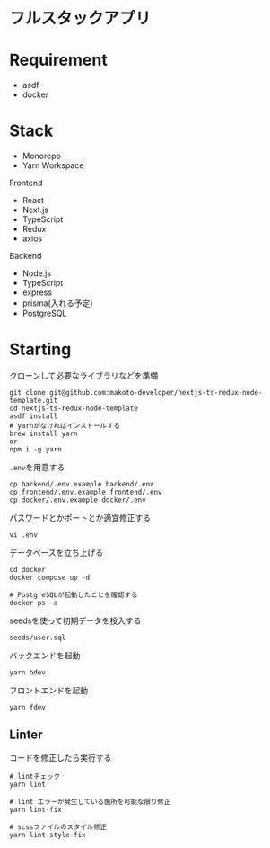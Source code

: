 # フルスタックアプリ

# Requirement

- asdf
- docker

# Stack

- Monorepo
- Yarn Workspace

Frontend
- React
- Next.js
- TypeScript
- Redux
- axios

Backend
- Node.js
- TypeScript
- express
- prisma(入れる予定)
- PostgreSQL

# Starting

クローンして必要なライブラリなどを準備

```shell
git clone git@github.com:makoto-developer/nextjs-ts-redux-node-template.git
cd nextjs-ts-redux-node-template
asdf install
# yarnがなければインストールする
brew install yarn
or
npm i -g yarn
```

`.env`を用意する

```shell
cp backend/.env.example backend/.env
cp frontend/.env.example frontend/.env
cp docker/.env.example docker/.env
```

パスワードとかポートとか適宜修正する

```shell
vi .env
```

データベースを立ち上げる

```shell
cd docker
docker compose up -d

# PostgreSQLが起動したことを確認する
docker ps -a
```

seedsを使って初期データを投入する

```shell
seeds/user.sql
```

バックエンドを起動

```shell
yarn bdev
```

フロントエンドを起動

```shell
yarn fdev
```

## Linter

コードを修正したら実行する

```shell
# lintチェック
yarn lint

# lint エラーが発生している箇所を可能な限り修正
yarn lint-fix

# scssファイルのスタイル修正
yarn lint-style-fix
```

